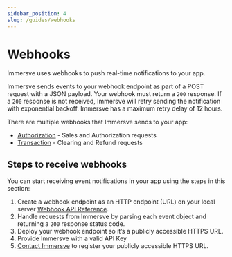 ```yaml
---
sidebar_position: 4
slug: /guides/webhooks
---
```


# Webhooks

Immersve uses webhooks to push real-time notifications to your app.

Immersve sends events to your webhook endpoint as part of a POST request with a JSON payload. Your webhook must return
a `200` response. If a `200` response is not received, Immersve will retry sending the notification with exponential
backoff. Immersve has a maximum retry delay of 12 hours.

There are multiple webhooks that Immersve sends to your app:

- [Authorization](/api-reference/authorization) - Sales and Authorization requests
- [Transaction](/api-reference/transaction) - Clearing and Refund requests

## Steps to receive webhooks

You can start receiving event notifications in your app using the steps in this section:

1. Create a webhook endpoint as an HTTP endpoint (URL) on your local
   server [Webhook API Reference](/api-reference/webhooks-custodial).
2. Handle requests from Immersve by parsing each event object and returning a `200` response status code.
3. Deploy your webhook endpoint so it’s a publicly accessible HTTPS URL.
4. Provide Immersve with a valid API Key
5. [Contact Immersve](mailto:info@immersve.com) to register your publicly accessible HTTPS URL.
